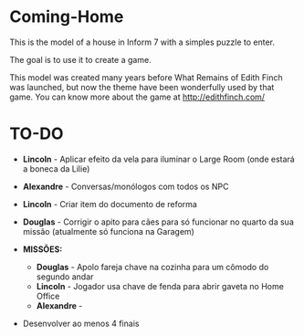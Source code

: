 # Coming-Home

This is the model of a house in Inform 7 with a simples puzzle to enter.

The goal is to use it to create a game.

This model was created many years before What Remains of Edith Finch was launched, 
  but now the theme have been wonderfully used by that game.
  You can know more about the game at http://edithfinch.com/

# TO-DO

- **Lincoln** - Aplicar efeito da vela para iluminar o Large Room (onde estará a boneca da Lilie)

- **Alexandre** - Conversas/monólogos com todos os NPC

- **Lincoln** - Criar item do documento de reforma 

- **Douglas** - Corrigir o apito para cães para só funcionar no quarto da sua missão (atualmente só funciona na Garagem)

- **MISSÕES:**
  - **Douglas** - Apolo fareja chave na cozinha para um cômodo do segundo andar
  - **Lincoln** - Jogador usa chave de fenda para abrir gaveta no Home Office
  - **Alexandre** - 

- Desenvolver ao menos 4 finais
